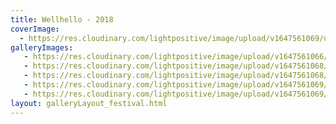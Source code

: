 ```yaml
---
title: Wellhello - 2018
coverImage:
  - https://res.cloudinary.com/lightpositive/image/upload/v1647561069/uploads/Wellhello%20-%202018/WH.jpg
galleryImages:
   - https://res.cloudinary.com/lightpositive/image/upload/v1647561066/uploads/Wellhello%20-%202018/WH4.jpg
   - https://res.cloudinary.com/lightpositive/image/upload/v1647561068/uploads/Wellhello%20-%202018/WH3.jpg
   - https://res.cloudinary.com/lightpositive/image/upload/v1647561068/uploads/Wellhello%20-%202018/WH1.jpg
   - https://res.cloudinary.com/lightpositive/image/upload/v1647561069/uploads/Wellhello%20-%202018/WH2.jpg
   - https://res.cloudinary.com/lightpositive/image/upload/v1647561069/uploads/Wellhello%20-%202018/WH.jpg
layout: galleryLayout_festival.html
---
```

